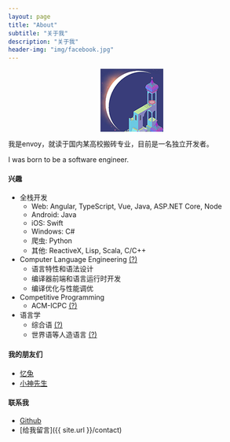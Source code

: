 ```yaml
---
layout: page
title: "About"
subtitle: "关于我"
description: "关于我"
header-img: "img/facebook.jpg"
---
```



<center>
    <p><img src="/img/envoy.png" align="center"></p>
</center>

我是envoy，就读于国内某高校搬砖专业，目前是一名独立开发者。

I was born to be a software engineer.

#### 兴趣

- 全栈开发
    - Web: Angular, TypeScript, Vue, Java, ASP.NET Core, Node
    - Android: Java
    - iOS: Swift
    - Windows: C#
    - 爬虫: Python
    - 其他: ReactiveX, Lisp, Scala, C/C++
- Computer Language Engineering [(?)](https://ocw.mit.edu/courses/electrical-engineering-and-computer-science/6-035-computer-language-engineering-spring-2010/)
    - 语言特性和语法设计
    - 编译器前端和语言运行时开发
    - 编译优化与性能调优
- Competitive Programming
    - ACM-ICPC [(?)](https://baike.baidu.com/item/ACM%E5%9B%BD%E9%99%85%E5%A4%A7%E5%AD%A6%E7%94%9F%E7%A8%8B%E5%BA%8F%E8%AE%BE%E8%AE%A1%E7%AB%9E%E8%B5%9B/3652262)
- 语言学
    - 综合语 [(?)](https://steemit.com/cn/@bring/3hnmsf)
    - 世界语等人造语言 [(?)](https://zhuanlan.zhihu.com/p/21963970)


#### 我的朋友们

- [忆兔](http://yirabbit.me)
- [小神先生](http://alienx.cn)


#### 联系我

- [Github](https://github.com/lonelyenvoy)
- [给我留言]({{ site.url }}/contact)

